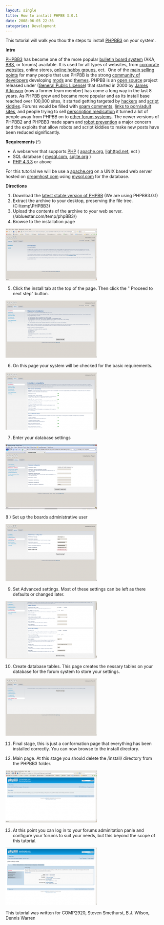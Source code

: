 ```yaml
---
layout: single
title: How to install PHPBB 3.0.1
date: 2008-06-05 22:36
categories: Development
---
```

This tutorial will walk you thou the steps to install <a href="http://www.phpbb.com/">PHPBB3</a> on your system.

<strong>Intro </strong>

<a href="http://www.phpbb.com/">PHPBB3</a> has become one of the more popular <a href="http://en.wikipedia.org/wiki/Comparison_of_Internet_forum_software_(PHP)">bulletin board system</a> (AKA, <a href="http://en.wikipedia.org/wiki/Bulletin_board_system">BBS</a>, or forums) available. It is used for all types of websites, from <a href="http://www.chipkin.com/forums/">corporate websites</a>, online stores, <a href="http://forum.hackedgadgets.com/">online hobby groups</a>, ect.  One of the <a href="http://www.phpbb.com/about/features/">main selling points</a> for many people that use PHPBB is the strong <a href="http://www.phpbb.com/community/">community of developers</a> developing <a href="http://www.phpbb.com/mods/">mods</a> and <a href="http://www.phpbb.com/styles/">themes</a>. PHPBB is an <a href="http://en.wikipedia.org/wiki/Open_source">open source</a> project released under (<a href="http://www.gnu.org/licenses/gpl.html">General Public License</a>) that started in 2000 by <a href="http://en.wikipedia.org/wiki/James_Atkinson_%28software_developer%29">James Atkinson</a> (now a former team member) has come a long way in the last 8 years. As PHPBB grew and became more popular and as its install base reached over 100,000 sites, it started getting targeted by <a href="http://en.wikipedia.org/wiki/Hacker">hackers</a> and <a href="http://en.wikipedia.org/wiki/Script_kiddie">script kiddies</a>. Forums would be filled with <a href="http://en.wikipedia.org/wiki/Spam_in_blogs">spam comments</a>, <a href="http://en.wikipedia.org/wiki/Adult_Web_Movie_Database">links to porn/adult sites</a>, and people trying to sell <a href="http://en.wikipedia.org/wiki/Viagra">perscription medication</a> it turned a lot of people away from PHPBB on to <a href="http://getvanilla.com/">other forum systems</a>. The newer versions of PHPBB2 and PHPBB3 made spam and <a href="http://recaptcha.net/">robot prevention</a> a major concern and the exploits that allow robots and script kiddies to make new posts have been reduced significantly.

<strong>Requirements </strong>(<a href="http://www.phpbb.com/support/documentation/3.0/quickstart/quick_requirements.php">^</a>)<strong>
</strong>
<ul>
	<li>A webserver that supports <a href="http://www.php.net/">PHP</a> ( <a href="http://www.apache.org/">apache.org</a>, <a href="http://www.lighttpd.net/">lighttpd.net</a>, ect )</li>
	<li>SQL database ( <a href="http://www.mysql.com/">mysql.com</a>, <a href="http://www.sqlite.org">sqlite.org</a> )</li>
	<li><a href="http://www.php.net/">PHP 4.3.3</a> or above</li>
</ul>
For this tutorial we will be use a <a href="http://www.apache.org/">apache.org</a> on a UNIX based web server hosted on <a href="http://www.dreamhost.com/r.cgi?78455">dreamhost.com</a> using <a href="http://www.mysql.com/">mysql.com</a> for the database.

<strong>Directions</strong>

1) Download the <a href="http://www.phpbb.com/downloads/">latest stable version of PHPBB</a> (We are using PHPBB3.0.1)
2) Extract the archive to your desktop, preserving the file tree. (C:\temp\PHPBB3)
3) Upload the contents of the archive to your web server. (/abluestar.com/temp/phpBB3/)
4) Browse to the installation page

<a href="/public/uploads/2008/06/screenshot-introduction-mozilla-firefox-3-beta-5.png"><img class="alignnone size-medium wp-image-432" title="screenshot-introduction" src="/public/uploads/2008/06/screenshot-introduction-mozilla-firefox-3-beta-5-300x170.png" alt="" width="300" height="170" /></a>

5) Click the install tab at the top of the page. Then click the "
Proceed to next step" button.

<a href="/public/uploads/2008/06/screenshot-introduction-mozilla-firefox-3-beta-5-1.png"><img class="alignnone size-medium wp-image-433" title="screenshot-introduction-mozilla-firefox-3-beta-5-1" src="/public/uploads/2008/06/screenshot-introduction-mozilla-firefox-3-beta-5-1-300x187.png" alt="" width="300" height="187" /></a>

6) On this page your system will be checked for the basic requirements.

<a href="/public/uploads/2008/06/screenshot-requirements-mozilla-firefox-3-beta-5.png"><img class="alignnone size-medium wp-image-434" title="screenshot-requirements-mozilla-firefox-3-beta-5" src="/public/uploads/2008/06/screenshot-requirements-mozilla-firefox-3-beta-5-300x187.png" alt="" width="300" height="187" /></a>

7) Enter your database settings

<a href="/public/uploads/2008/06/screenshot-mysql.png"><img class="alignnone size-medium wp-image-436" title="screenshot-mysql" src="/public/uploads/2008/06/screenshot-mysql-300x211.png" alt="" width="300" height="211" /></a>

8 ) Set up the boards administrative user

<a href="/public/uploads/2008/06/screenshot-administrator-details-mozilla-firefox-3-beta-5.png"><img class="alignnone size-medium wp-image-437" title="screenshot-administrator-details-mozilla-firefox-3-beta-5" src="/public/uploads/2008/06/screenshot-administrator-details-mozilla-firefox-3-beta-5-300x187.png" alt="" width="300" height="187" /></a>

9) Set Advanced settings. Most of these settings can be left as there defaults or changed later.

<a href="/public/uploads/2008/06/screenshot-advanced-settings-mozilla-firefox-3-beta-5.png"><img class="alignnone size-medium wp-image-438" title="screenshot-advanced-settings-mozilla-firefox-3-beta-5" src="/public/uploads/2008/06/screenshot-advanced-settings-mozilla-firefox-3-beta-5-300x187.png" alt="" width="300" height="187" /></a>

10) Create database tables. This page creates the nessary tables on your database for the forum system to store your settings.

<a href="/public/uploads/2008/06/screenshot-create-database-tables-mozilla-firefox-3-beta-5.png"><img class="alignnone size-medium wp-image-439" title="screenshot-create-database-tables-mozilla-firefox-3-beta-5" src="/public/uploads/2008/06/screenshot-create-database-tables-mozilla-firefox-3-beta-5-300x187.png" alt="" width="300" height="187" /></a>

11) Final stage, this is just a conformation page that everything has been installed correctly. You can now browse to the install directory.

12) Main page. At this stage you should delete the /install/ directory from the PHPBB3 folder.

<a href="/public/uploads/2008/06/screenshot-yourdomaincom-gco-information-mozilla-firefox-3-beta-5.png"><img class="alignnone size-medium wp-image-440" title="screenshot-yourdomaincom-gco-information-mozilla-firefox-3-beta-5" src="/public/uploads/2008/06/screenshot-yourdomaincom-gco-information-mozilla-firefox-3-beta-5-300x170.png" alt="" width="300" height="170" /></a>

13) At this point you can log in to your forums adminitation panle and configure your forums to suit your needs, but this beyond the scope of this tutorial.

<a href="/public/uploads/2008/06/screenshot-yourdomaincom-gco-user-control-panel-gco-front-page-mozilla-firefox-3-beta-5.png"><img class="alignnone size-medium wp-image-441" title="screenshot-yourdomaincom-gco-user-control-panel-gco-front-page-mozilla-firefox-3-beta-5" src="/public/uploads/2008/06/screenshot-yourdomaincom-gco-user-control-panel-gco-front-page-mozilla-firefox-3-beta-5-300x187.png" alt="" width="300" height="187" /></a>

This tutorial was written for COMP2920, Steven Smethurst, B.J. Wilson, Dennis Warren 
